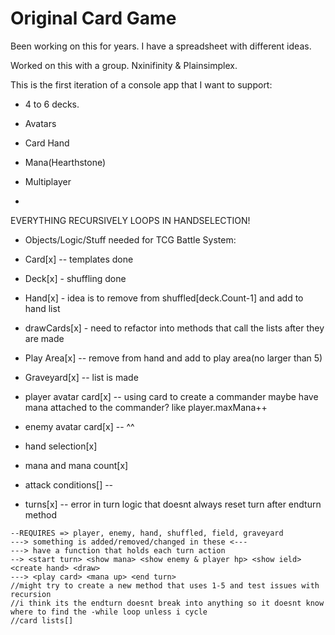 # Original Card Game

Been working on this for years. I have a spreadsheet with different ideas.

Worked on this with a group. Nxinifinity & Plainsimplex.

This is the first iteration of a console app that I want to support:

- 4 to 6 decks.

- Avatars

- Card Hand

- Mana(Hearthstone)

- Multiplayer

- 

EVERYTHING RECURSIVELY LOOPS IN HANDSELECTION!

  -  Objects/Logic/Stuff needed for TCG Battle System:
  -  Card[x] -- templates done

  -  Deck[x] - shuffling done

  -  Hand[x] - idea is to remove from shuffled[deck.Count-1] and add to hand list

  -  drawCards[x] - need to refactor into methods that call the lists after they are made

  -  Play Area[x] -- remove from hand and add to play area(no larger than 5)

  -  Graveyard[x] -- list is made

  -  player avatar card[x] -- using card to create a commander maybe have mana attached to the commander? like player.maxMana++

  -  enemy avatar card[x] -- ^^

  -  hand selection[x]

  -  mana and mana count[x]

  -  attack conditions[] --

  -  turns[x] -- error in turn logic that doesnt always reset turn after endturn method


  
    --REQUIRES => player, enemy, hand, shuffled, field, graveyard
    ---> something is added/removed/changed in these <---
    ---> have a function that holds each turn action
    --> <start turn> <show mana> <show enemy & player hp> <show ield> <create hand> <draw>
    ---> <play card> <mana up> <end turn>
    //might try to create a new method that uses 1-5 and test issues with recursion
    //i think its the endturn doesnt break into anything so it doesnt know where to find the -while loop unless i cycle
    //card lists[]
